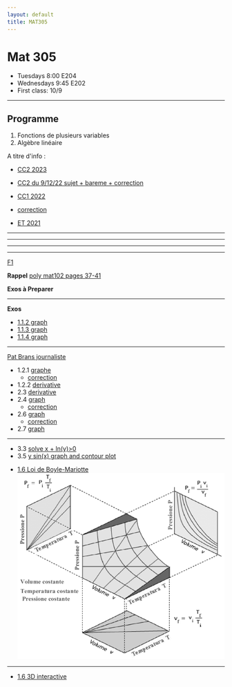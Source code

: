 ```yaml
---
layout: default
title: MAT305
---
```


# Mat 305


- Tuesdays 8:00 E204
- Wednesdays 9:45 E202
- First class: 10/9



---

## Programme

1.  Fonctions de plusieurs variables
1.  Algèbre linéaire


A titre d'info   : 

- [CC2 2023](CC2_2023.pdf)
- [CC2 du  9/12/22 sujet + bareme + correction](./CC2_MAT305.pdf)
- [CC1 2022](./CC1_MAT305_2022.pdf)
- [correction](./CC1_corr.pdf)


- [ET  2021](https://www-fourier.ujf-grenoble.fr/~eherscov/MAT305/ET-01.2022.pdf) 

<!-- - [CC1 du 8/10](./CC1_MAT305.pdf) -->
<!-- - [web page avec tous les documents](https://www-fourier.ujf-grenoble.fr/~eherscov/index-mat305-2022.php) -->
<!-- - [2021 TD archived page](./MAT305_index.md) -->
<!-- - [mes calculs](./uniqueness.pdf) -->


<!-- <!-1- - [Feuille diagonalisation](./diag.pdf) -1-> -->
<!-- <!-1- - [solutions](./sols.md) -1-> -->

<!-- - [Feuille inverses](./inverse.pdf) -->

---


<!-- **solutions noyau/image** -->

<!-- ker = {t[ 5 -2  1]} im = 1x + -1y + 2z = 0 --> 

<!-- ker = {t[  6 -15  28]} im = 1x + -1y + 2z = 0 --> 

<!-- ker = {t[ -6  13 -23]} im = -1x + 1y + 2z = 0 --> 

<!-- ker = {t[-3  3 -2]} im = -1x + 5y + -3z = 0 --> 

<!-- ker = {t[-12   7  -9]} im = 1x + -3y + -1z = 0 --> 

<!-- ker = {t[ -3  -1 -12]} im = -1x + -1y + -1z = 0 --> 

<!-- ker = {t[-5 -4 -4]} im = 5x + -1y + -1z = 0 --> 

<!-- ker = {t[  7  -3 -10]} im = -1x + -1y + 3z = 0 --> 

<!-- ker = {t[-6 -1  2]} im = -2x + 1y + -1z = 0 --> 

<!-- ker = {t[ 20 -13   3]} im = -1x + -1y + -1z = 0 -->


<!-- - [Multiplication etc.](./mult.pdf) -->
<!-- - [F3 calcul matriciel](./F3_2023exos.pdf) -->


<!-- - [Algebre lineaire](./polyMAT102-espace_vect.pdf) -->

<!-- --- -->

<!-- - [revision](./extra.pdf) -->
<!-- - [correction CC1](./CC1_mat305_2023.pdf) -->
<!-- <!-1- - [CC2 du  9/11/22 sujet + bareme + correction](./CC2_MAT305.pdf) -1-> -->


<!-- 	- [la courbe](https://www.wolframalpha.com/input?i=plot+%281+-+t%5E2%2C++t%5E3%2F4+-+3t%29) -->
<!-- 	- [vecteur velocite](https://www.wolframalpha.com/input?i=derivative+t+of++%281+-+t%5E2%2C++t%5E3%2F4+-+3t%29) -->
<!-- 	- [exo 2](https://www.wolframalpha.com/input?i=xy%5E2+%E2%88%92+y%5E3+%2B+log%281+%E2%88%92+x%5E2+%E2%88%92+y%5E2+%29) -->
<!-- 	- [f_yx](https://www.wolframalpha.com/input?i=derivate+y+of+y%5E2+-+%282+x%29%2F%281+-+x%5E2+-+y%5E2%29) -->
<!-- 	- [f_xy](https://www.wolframalpha.com/input?i=derivative+x+of+y+%282+x+-+3+y+-+2%2F%281+-+x%5E2+-+y%5E2%29%29) -->

<!-- --- -->

<!-- ## Exos a preparer -->

<!-- <!-1- - **Pour 20/9 preparer F1 exos 5 et 6.** -1-> -->
<!-- <!-1- - **Pour 21/9 preparer F1 exos 7 et 8** -1-> -->
<!-- <!-1- - **Pour 27/9 preparer F2 exo 2:** -1-> -->
<!-- <!-1- - **Pour 4/10 preparer F2 exo 6:** -1-> -->
<!-- <!-1- - **Pour 5/10 preparer F2 exo 7:** -1-> -->
<!-- <!-1- 	- calculer les derivees partielles pour chaque fonction -1-> -->
<!-- <!-1- 	- Verifier avec Wolfram ex [exo 2.1](https://www.wolframalpha.com/input?i=x+ln%28+y%5E2+%2B+1%29) -1-> -->
<!-- <!-1- <!-2- $\partial f/\partial x, \partial f/\partial y$ pour -2-> -1-> --> 


<!-- --- -->

<!-- ## Feuilles avec commentaires -->

<!-- - exo 1 --> 
<!-- 	1. OK -->
<!-- 	1. OK -->
<!-- 	1. OK -->
<!-- 	1. OK -->
<!-- 	1. OK --> 
<!-- 	1. non -->
<!-- 	1. OK -->
<!-- 	1. non -->
<!-- 	1. OK -->

<!-- - exo 4 a/ -->
<!-- 	1. OK -->
<!-- 	1. NON  $F_2(2,0), 2F_2(1,0)$ -->
<!-- 	1. OK -->
<!-- 	1. OK -->


<!-- - exo 5 [correction de 2021](./correction_f2exo6.pdf) -->

<!-- - exo 7-8 et 9-12 [correction](./correction_rest.pdf) -->
<!-- 	- [notes](http://mathix.org/linux/wp-content/uploads/2013/02/Expose-43.pdf) -->
<!-- 	- [les reflexions en chimie](https://fr.wikipedia.org/wiki/%C3%89nantiom%C3%A9rie#:~:text=L'%C3%A9nantiom%C3%A9rie%20est%20une%20propri%C3%A9t%C3%A9,deux%20%C3%A9nantiom%C3%A8res%20est%20dite%20chirale.) -->

<!-- --- -->


---

<!-- [F2](./F2_2023exos.pdf) -->

<!-- **PREPARER** --> 

<!-- Pour 26/9 : 1.2. Dérivées partielles, gradient --> 

<!-- Pour 27/9 : 1.3. Problème 1.1 (Équation des ondes). -->


<!-- **RAPPEL** --> 
<!-- -  [derivatives : poly mat102 pages 49-50](./mat102_functions.pdf) -->

---

<!-- [Exo supplementaire](./supp_exo.pdf) -->

<!-- Exo 1.4 est difficile  la fonction ne verifie pas la relation de Schwarz en (0,0) -->

<!-- - [voici le graphe](https://www.wolframalpha.com/input/?i=derivative+of+xy%28x%5E2-y%5E2%29%2F%28x%5E2%2By%5E2%29) -->
<!-- - [3D interactive](./monkey.html) -->

<!-- - [calculs](./f6_corr_bis.pdf) -->

<!-- Exo 1.2 -->

<!-- - [x ln(y^2 + 1)](https://www.wolframalpha.com/input?i=derivative+of+x+ln%28y%5E2+%2B+1%29) -->
<!-- - [(x − y) ln(x^2 − y^2 )](https://www.wolframalpha.com/input?i=derivative+of+%28x+%E2%88%92+y%29+ln%28x%5E2+%E2%88%92+y%5E2+%29%3B) -->
<!-- - [exp(x^2+y^3 ) − cos(xy)](https://www.wolframalpha.com/input?i=derivative+of+exp%28x%5E2%2By%5E3+%29+%E2%88%92+cos%28xy%29) -->

<!-- **Problem** -->

<!-- - [demo interactif](https://demonstrations.wolfram.com/LaSuperpositionDeDeuxOndesFrench/) -->
<!-- - [ANC headphones](https://en.wikipedia.org/wiki/Noise-cancelling_headphones) -->


<!-- - [cos( x + y -1) for x from -4*pi to 4*pi](https://www.wolframalpha.com/input?i=plot+cos%28+x+%2B+y+-1%29+for+x+from+-4*pi+to+4*pi+) -->
<!-- - [cos( -x + y -1) for x from -4*pi to 4*pi](https://www.wolframalpha.com/input?i=plot+cos%28-+x+%2B+y+-1%29+for+x+from+-4*pi+to+4*pi+) -->
<!-- - [superposition](https://www.wolframalpha.com/input?i=plot+cos%28+x+%2B+y+-1%29+%2B+cos%28+-x+%2B+y+-1%29+for+x+from+-2*pi+to+2*pi+) -->


---

[F1](./F1_2024exos.pdf)


**Rappel** [poly mat102 pages 37-41](./mat102_functions.pdf)

**Exos à Preparer** 

<!-- - pour 3/10 Exercice 1.3. f_1, f_2 -->
<!--     * g_{1,c}(t) = (c cos(t), c sin(t)) -->
<!--     * g_{2,c}(t) = (-2 + \sqrt(c-3),t) -->

<!-- <br> -->

<!-- - [gradient of sqrt(x^2+y^2)](https://www.wolframalpha.com/input?i=gradient+of+sqrt%28x%5E2%2By%5E2%29) -->
<!-- - [plot x + 2y + 3](https://www.wolframalpha.com/input?i=plot+x+%2B+2y+%2B+3) -->
<!-- - [plot x^2 − 9y^2](https://www.wolframalpha.com/input?i=plot+x%5E2+%E2%88%92+9y%5E2) -->


<!-- - pour 19/9 Exercice 1.5 (Équation d’état des gaz parfaits)- [sur wikipedia](https://fr.wikipedia.org/wiki/Loi_des_gaz_parfaits) -->
<!-- - [1:d + e](https://www.wolframalpha.com/input?i=plot+xy+for+x+from+0+to+10+and+y+from+0+to+10) -->
<!-- - [2.c](https://www.wolframalpha.com/input?i=plot+y%2Fx+for+x+from+0+to+2+and+y+from+0+to+2) -->



---

**Exos**


- [1.1.2 graph](https://www.wolframalpha.com/input?i=plot+-2x+%2B+3)
- [1.1.3 graph](https://www.wolframalpha.com/input?i=plot++1+%2B+1%2F%28x+%2B+2%29)
- [1.1.4 graph](https://www.wolframalpha.com/input?i=plot++%7C2x+-3%7C)

---

[Pat Brans journaliste](https://www.cio.com/profile/pat-brans/)

- 1.2.1 [graphe](https://www.wolframalpha.com/input?i=plot+x%5E2+-2x+%2B1)
    - [correction](./sol_model.pdf)
- 1.2.2 [derivative](https://www.wolframalpha.com/input?i=derivative+sqrt%283+-+2x%29)
- 2.3 [derivative](https://www.wolframalpha.com/input?i=derivative+1%2F%28x%5E2%2B1%29)
- 2.4 [graph](https://www.wolframalpha.com/input?i=plot+%28x-1%29%2F%28x%2B1%29)
    - [correction](./sol_2_4.html)
- 2.6 [graph](https://www.wolframalpha.com/input?i=plot+exp%28-x%5E2%29)
    - [correction](./sol_2_6.html)
- 2.7 [graph](https://www.wolframalpha.com/input?i=plot+cos%281%2Fx%29+for+x+from+0+to+pi)

---

- 3.3 [solve  x + ln(y)>0](https://www.wolframalpha.com/input?i=solve++x+%2B+ln%28y%29%3E0)
- 3.5 [y sin(x) graph and contour plot](https://www.wolframalpha.com/input?i=plot+y+sin%28x%29++for+x+from+-2pi+to+2pi+and++y+from+-1+to+1)

<!-- - [1.4.1 3D interactive](./cone.html) -->
<!-- - [1.4.2 3D interactive](./half_pipe.html) -->
<!-- - [1.4.6 3D interactive](./plane_x.html) -->

- [1.6 Loi de
Boyle-Mariotte](https://fr.wikipedia.org/wiki/Loi_de_Boyle-Mariotte)
![graph](./ideal_gas.png)

---

- [1.6 3D interactive](./cos_cone.html)


